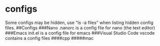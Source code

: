 # configs
Some configs may be hidden, use "ls -a files" when listing hidden config files.
##Configs
###Nano
.nanorc is a config file for nano (the text editor)
###Emacs
init.el is a config file for emacs
###Visual Studio Code
vscode contains a config files
####cpp
#####mac